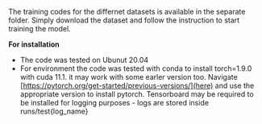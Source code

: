 
The training codes for the differnet datasets is available in the separate folder. Simply download the dataset and follow the instruction to start training the model.


**For installation**
- The code was tested on Ubunut 20.04
- For environment the code was tested with conda to install torch=1.9.0 with cuda 11.1. it may work with some earler version too.
    Navigate [https://pytorch.org/get-started/previous-versions/](here) and use the appropriate version to install pytorch.
    Tensorboard may be required to be installed for logging purposes - logs are stored inside runs/test{log_name}
    
